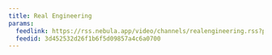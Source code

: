 ```yaml
---
title: Real Engineering
params:
  feedlink: https://rss.nebula.app/video/channels/realengineering.rss?plus=true
  feedid: 3d452532d26f1b6f5d09857a4c6a0700
---
```

